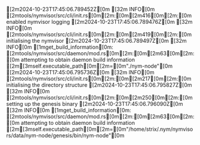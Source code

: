 [2m2024-10-23T17:45:06.789452Z[0m [32m INFO[0m [2mtools/nymvisor/src/cli/init.rs[0m[2m:[0m[2m416[0m[2m:[0m enabled nymvisor logging
[2m2024-10-23T17:45:06.789476Z[0m [32m INFO[0m [2mtools/nymvisor/src/cli/init.rs[0m[2m:[0m[2m419[0m[2m:[0m initialising the nymvisor
[2m2024-10-23T17:45:06.789497Z[0m [32m INFO[0m [1mget_build_information[0m: [2mtools/nymvisor/src/daemon/mod.rs[0m[2m:[0m[2m63[0m[2m:[0m attempting to obtain daemon build information [2m[3mself.executable_path[0m[2m=[0m"./nym-node"[0m
[2m2024-10-23T17:45:06.795736Z[0m [32m INFO[0m [2mtools/nymvisor/src/cli/init.rs[0m[2m:[0m[2m217[0m[2m:[0m initialising the directory structure
[2m2024-10-23T17:45:06.795827Z[0m [32m INFO[0m [2mtools/nymvisor/src/cli/init.rs[0m[2m:[0m[2m250[0m[2m:[0m setting up the genesis binary
[2m2024-10-23T17:45:06.796090Z[0m [32m INFO[0m [1mget_build_information[0m: [2mtools/nymvisor/src/daemon/mod.rs[0m[2m:[0m[2m63[0m[2m:[0m attempting to obtain daemon build information [2m[3mself.executable_path[0m[2m=[0m"/home/strix/.nym/nymvisors/data/nym-node/genesis/bin/nym-node"[0m
